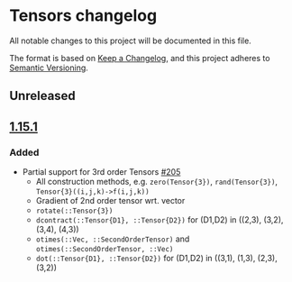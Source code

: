 # Tensors changelog

All notable changes to this project will be documented in this file.

The format is based on [Keep a Changelog](https://keepachangelog.com/en/1.0.0/),
and this project adheres to [Semantic Versioning](https://semver.org/spec/v2.0.0.html).

## Unreleased

## [1.15.1]
### Added
 - Partial support for 3rd order Tensors [#205][github-205]
    * All construction methods, e.g. `zero(Tensor{3})`, `rand(Tensor{3})`, `Tensor{3}((i,j,k)->f(i,j,k))`
    * Gradient of 2nd order tensor wrt. vector
    * `rotate(::Tensor{3})`
    * `dcontract(::Tensor{D1}, ::Tensor{D2})` for (D1,D2) in ((2,3), (3,2), (3,4), (4,3))
    * `otimes(::Vec, ::SecondOrderTensor)` and `otimes(::SecondOrderTensor, ::Vec)`
    * `dot(::Tensor{D1}, ::Tensor{D2})` for (D1,D2) in ((3,1), (1,3), (2,3), (3,2))

<!-- Release links -->
[Unreleased]: https://github.com/Ferrite-FEM/Ferrite.jl/compare/v1.15.1...HEAD
[1.15.1]: https://github.com/Ferrite-FEM/Ferrite.jl/compare/v1.15.0...v1.15.1

<!-- GitHub pull request/issue links -->
[github-205]: https://github.com/Ferrite-FEM/Tensors.jl/pull/205